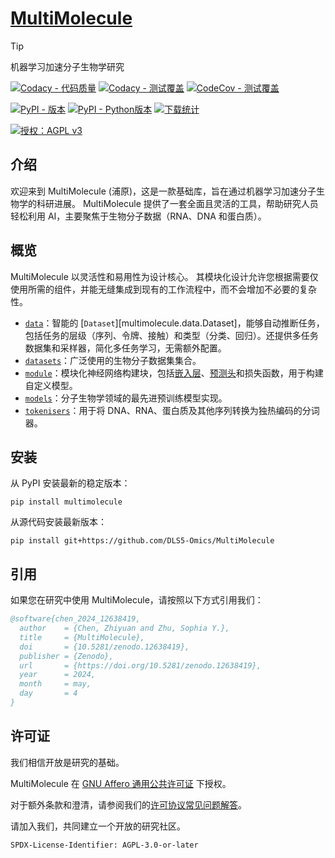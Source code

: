 # [MultiMolecule](https://multimolecule.danling.org)

> [!TIP]
> 机器学习加速分子生物学研究

[![Codacy - 代码质量](https://app.codacy.com/project/badge/Grade/ad5fd8904c2e426bb0a865a9160d6c69)](https://app.codacy.com/gh/DLS5-Omics/multimolecule/dashboard?utm_source=gh&utm_medium=referral&utm_content=&utm_campaign=Badge_grade)
[![Codacy - 测试覆盖](https://app.codacy.com/project/badge/Coverage/ad5fd8904c2e426bb0a865a9160d6c69)](https://app.codacy.com/gh/DLS5-Omics/multimolecule/dashboard?utm_source=gh&utm_medium=referral&utm_content=&utm_campaign=Badge_coverage)
[![CodeCov - 测试覆盖](https://codecov.io/gh/DLS5-Omics/multimolecule/graph/badge.svg?token=G9WGWCOFQE)](https://codecov.io/gh/DLS5-Omics/multimolecule)

[![PyPI - 版本](https://img.shields.io/pypi/v/multimolecule)](https://pypi.org/project/multimolecule)
[![PyPI - Python版本](https://img.shields.io/pypi/pyversions/multimolecule)](https://pypi.org/project/multimolecule)
[![下载统计](https://static.pepy.tech/badge/multimolecule/month)](https://multimolecule.danling.org)

[![授权：AGPL v3](https://img.shields.io/badge/License-AGPL%20v3-blue.svg)](https://www.gnu.org/licenses/agpl-3.0)

## 介绍

欢迎来到 MultiMolecule (浦原)，这是一款基础库，旨在通过机器学习加速分子生物学的科研进展。
MultiMolecule 提供了一套全面且灵活的工具，帮助研究人员轻松利用 AI，主要聚焦于生物分子数据（RNA、DNA 和蛋白质）。

## 概览

MultiMolecule 以灵活性和易用性为设计核心。
其模块化设计允许您根据需要仅使用所需的组件，并能无缝集成到现有的工作流程中，而不会增加不必要的复杂性。

- [`data`](data)：智能的 [`Dataset`][multimolecule.data.Dataset]，能够自动推断任务，包括任务的层级（序列、令牌、接触）和类型（分类、回归）。还提供多任务数据集和采样器，简化多任务学习，无需额外配置。
- [`datasets`](datasets)：广泛使用的生物分子数据集集合。
- [`module`](module)：模块化神经网络构建块，包括[嵌入层](module/embeddings)、[预测头](module/heads)和损失函数，用于构建自定义模型。
- [`models`](models)：分子生物学领域的最先进预训练模型实现。
- [`tokenisers`](tokenisers)：用于将 DNA、RNA、蛋白质及其他序列转换为独热编码的分词器。
<!-- - [`runner`](runner)：功能强大且可扩展的运行器，允许用户轻松进行模型微调、评估和预测。 -->

## 安装

从 PyPI 安装最新的稳定版本：

```shell
pip install multimolecule
```

从源代码安装最新版本：

```shell
pip install git+https://github.com/DLS5-Omics/MultiMolecule
```

## 引用

如果您在研究中使用 MultiMolecule，请按照以下方式引用我们：

```bibtex
@software{chen_2024_12638419,
  author    = {Chen, Zhiyuan and Zhu, Sophia Y.},
  title     = {MultiMolecule},
  doi       = {10.5281/zenodo.12638419},
  publisher = {Zenodo},
  url       = {https://doi.org/10.5281/zenodo.12638419},
  year      = 2024,
  month     = may,
  day       = 4
}
```

## 许可证

我们相信开放是研究的基础。

MultiMolecule 在 [GNU Affero 通用公共许可证](license.md) 下授权。

对于额外条款和澄清，请参阅我们的[许可协议常见问题解答](license-faq.md)。

请加入我们，共同建立一个开放的研究社区。

`SPDX-License-Identifier: AGPL-3.0-or-later`
